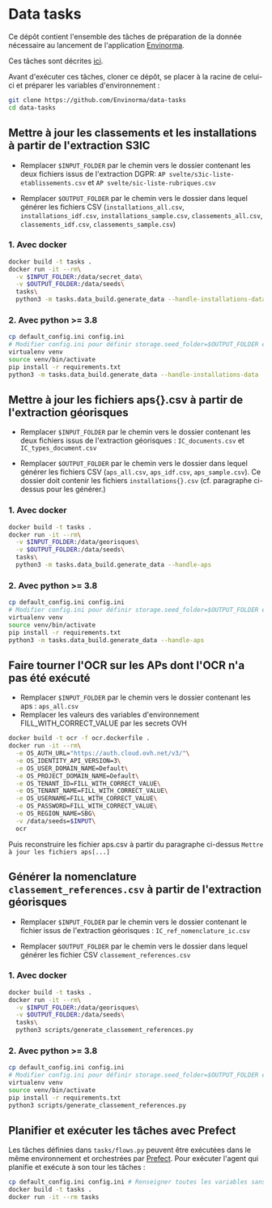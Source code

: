 # Data tasks

Ce dépôt contient l'ensemble des tâches de préparation de la donnée nécessaire au lancement de l'application [Envinorma](https://github.com/Envinorma/envinorma-web).

Ces tâches sont décrites [ici](https://envinorma.github.io/architecture/schema_fonctionnel).

Avant d'exécuter ces tâches, cloner ce dépôt, se placer à la racine de celui-ci et préparer les variables d'environnement :

```sh
git clone https://github.com/Envinorma/data-tasks
cd data-tasks
```

## Mettre à jour les classements et les installations à partir de l'extraction S3IC

- Remplacer `$INPUT_FOLDER` par le chemin vers le dossier contenant les deux fichiers issus de l'extraction DGPR: `AP svelte/s3ic-liste-etablissements.csv` et `AP svelte/sic-liste-rubriques.csv`

- Remplacer `$OUTPUT_FOLDER` par le chemin vers le dossier dans lequel générer les fichiers CSV (`installations_all.csv`, `installations_idf.csv`, `installations_sample.csv`, `classements_all.csv`, `classements_idf.csv`, `classements_sample.csv`)

### 1. Avec docker

```sh
docker build -t tasks .
docker run -it --rm\
  -v $INPUT_FOLDER:/data/secret_data\
  -v $OUTPUT_FOLDER:/data/seeds\
  tasks\
  python3 -m tasks.data_build.generate_data --handle-installations-data
```

### 2. Avec python >= 3.8

```sh
cp default_config.ini config.ini
# Modifier config.ini pour définir storage.seed_folder=$OUTPUT_FOLDER et storage.secret_data_folder=$INPUT_FOLDER
virtualenv venv
source venv/bin/activate
pip install -r requirements.txt
python3 -m tasks.data_build.generate_data --handle-installations-data
```

## Mettre à jour les fichiers aps{}.csv à partir de l'extraction géorisques

- Remplacer `$INPUT_FOLDER` par le chemin vers le dossier contenant les deux fichiers issus de l'extraction géorisques : `IC_documents.csv` et `IC_types_document.csv`

- Remplacer `$OUTPUT_FOLDER` par le chemin vers le dossier dans lequel générer les fichiers CSV (`aps_all.csv`, `aps_idf.csv`, `aps_sample.csv`). Ce dossier doit contenir les fichiers `installations{}.csv` (cf. paragraphe ci-dessus pour les générer.)

### 1. Avec docker

```sh
docker build -t tasks .
docker run -it --rm\
  -v $INPUT_FOLDER:/data/georisques\
  -v $OUTPUT_FOLDER:/data/seeds\
  tasks\
  python3 -m tasks.data_build.generate_data --handle-aps
```

### 2. Avec python >= 3.8

```sh
cp default_config.ini config.ini
# Modifier config.ini pour définir storage.seed_folder=$OUTPUT_FOLDER et storage.georisques_data_folder=$INPUT_FOLDER
virtualenv venv
source venv/bin/activate
pip install -r requirements.txt
python3 -m tasks.data_build.generate_data --handle-aps
```

## Faire tourner l'OCR sur les APs dont l'OCR n'a pas été exécuté

- Remplacer `$INPUT_FOLDER` par le chemin vers le dossier contenant les aps : `aps_all.csv`
- Remplacer les valeurs des variables d'environnement FILL_WITH_CORRECT_VALUE par les secrets OVH

```sh
docker build -t ocr -f ocr.dockerfile .
docker run -it --rm\
  -e OS_AUTH_URL="https://auth.cloud.ovh.net/v3/"\
  -e OS_IDENTITY_API_VERSION=3\
  -e OS_USER_DOMAIN_NAME=Default\
  -e OS_PROJECT_DOMAIN_NAME=Default\
  -e OS_TENANT_ID=FILL_WITH_CORRECT_VALUE\
  -e OS_TENANT_NAME=FILL_WITH_CORRECT_VALUE\
  -e OS_USERNAME=FILL_WITH_CORRECT_VALUE\
  -e OS_PASSWORD=FILL_WITH_CORRECT_VALUE\
  -e OS_REGION_NAME=SBG\
  -v /data/seeds=$INPUT\
  ocr
```

Puis reconstruire les fichier aps.csv à partir du paragraphe ci-dessus `Mettre à jour les fichiers aps[...]`

## Générer la nomenclature `classement_references.csv` à partir de l'extraction géorisques

- Remplacer `$INPUT_FOLDER` par le chemin vers le dossier contenant le fichier issus de l'extraction géorisques : `IC_ref_nomenclature_ic.csv`

- Remplacer `$OUTPUT_FOLDER` par le chemin vers le dossier dans lequel générer les fichier CSV `classement_references.csv`

### 1. Avec docker

```sh
docker build -t tasks .
docker run -it --rm\
  -v $INPUT_FOLDER:/data/georisques\
  -v $OUTPUT_FOLDER:/data/seeds\
  tasks\
  python3 scripts/generate_classement_references.py
```

### 2. Avec python >= 3.8

```sh
cp default_config.ini config.ini
# Modifier config.ini pour définir storage.seed_folder=$OUTPUT_FOLDER et storage.georisques_data_folder=$INPUT_FOLDER
virtualenv venv
source venv/bin/activate
pip install -r requirements.txt
python3 scripts/generate_classement_references.py
```

## Planifier et exécuter les tâches avec Prefect

Les tâches définies dans `tasks/flows.py` peuvent être exécutées dans le même environnement et orchestrées par [Prefect](http://prefect.io).
Pour exécuter l'agent qui planifie et exécute à son tour les tâches :

```sh
cp default_config.ini config.ini # Renseigner toutes les variables sans valeur par défaut
docker build -t tasks .
docker run -it --rm tasks
```
